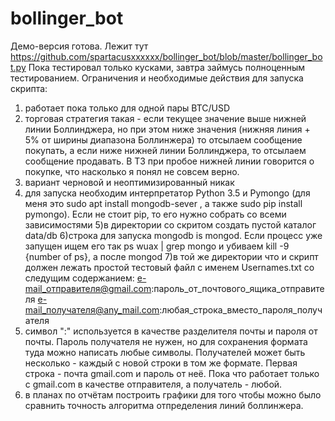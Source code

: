 # bollinger_bot

Демо-версия готова. Лежит тут https://github.com/spartacusxxxxxx/bollinger_bot/blob/master/bollinger_bot.py
Пока тестировал только кусками, завтра займусь полноценным тестированием.
Ограничения и необходимые действия для запуска скрипта:
1) работает пока только для одной пары BTC/USD
2) торговая стратегия такая - если текущее значение выше нижней линии Боллинджера, но при этом ниже значения (нижняя линия + 5% от ширины диапазона Боллинжера) то отсылаем сообщение покупать,
а если ниже нижней линии Боллинджера, то отсылаем сообщение продавать. В ТЗ при пробое нижней линии говорится о покупке, что насколько я понял не совсем верно.
3) вариант черновой и неоптимизированный никак
4) для запуска необходим интерпретатор Python 3.5 и Pymongo (для меня это sudo apt install mongodb-sever , а также sudo pip install pymongo). Если не стоит pip, то его нужно собрать со всеми зависимостями
5)в директории со скритом создать пустой каталог data/db
6)строка для запуска mongodb is mongod. Если процесс уже запущен ищем его так ps wuax | grep mongo и убиваем kill -9 {number of ps}, а после mongod
7)в той же директории что и скрипт должен лежать простой тестовый файл с именем Usernames.txt со следущим содержанием:
e-mail_отправителя@gmail.com:пароль_от_почтового_ящика_отправителя
e-mail_получателя@any_mail.com:любая_строка_вместо_пароля_получателя
8) символ ":" используется в качестве разделителя почты и пароля от почты. Пароль получателя не нужен, но для сохранения формата туда можно написать любые символы. Получателей может быть несколько - каждый с новой строки в том же формате. Первая строка - почта gmail.com и пароль от неё. Пока что работает только с gmail.com в качестве отправителя, а получатель - любой.
9) в планах по отчётам построить графики для того чтобы можно было сравнить точность алгоритма отпределения линий боллинжера.